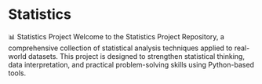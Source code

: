 # Statistics
📊 Statistics Project Welcome to the Statistics Project Repository, a comprehensive collection of statistical analysis techniques applied to real-world datasets. This project is designed to strengthen statistical thinking, data interpretation, and practical problem-solving skills using Python-based tools.
